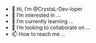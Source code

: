 - 👋 Hi, I’m @CrystaL-Dev-loper
- 👀 I’m interested in ...
- 🌱 I’m currently learning ...
- 💞️ I’m looking to collaborate on ...
- 📫 How to reach me ...

<!---
CrystaL-Dev-loper/CrystaL-Dev-loper is a ✨ special ✨ repository because its `README.md` (this file) appears on your GitHub profile.
You can click the Preview link to take a look at your changes.
--->

